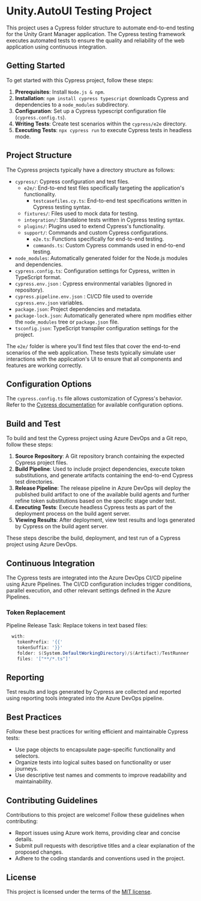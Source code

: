 # Unity.AutoUI Testing Project

This project uses a Cypress folder structure to automate end-to-end testing for the Unity Grant Manager application. The Cypress testing framework executes automated tests to ensure the quality and reliability of the web application using continuous integration.

## Getting Started

To get started with this Cypress project, follow these steps:

1. **Prerequisites**: Install `Node.js & npm`.
1. **Installation**: `npm install cypress typescript` downloads Cypress and dependencies to a `node_modules` subdirectory.
1. **Configuration**: Set up a Cypress typescript configuration file (`cypress.config.ts`).
1. **Writing Tests**: Create test scenarios within the `cypress/e2e` directory.
1. **Executing Tests**: `npx cypress run` to execute Cypress tests in headless mode.

## Project Structure

The Cypress projects typically have a directory structure as follows:

- `cypress/`: Cypress configuration and test files.
  - `e2e/`: End-to-end test files specifically targeting the application's functionality.
    - `testcasefiles.cy.ts`: End-to-end test specifications written in Cypress testing syntax.
  - `fixtures/`: Files used to mock data for testing.
  - `integration/`: Standalone tests written in Cypress testing syntax.
  - `plugins/`:  Plugins used to extend Cypress's functionality.
  - `support/`:  Commands and custom Cypress configurations.
    - `e2e.ts`: Functions specifically for end-to-end testing.
    - `commands.ts`: Custom Cypress commands used in end-to-end testing.
- `node_modules`: Automatically generated folder for the Node.js modules and dependencies.
- `cypress.config.ts`: Configuration settings for Cypress, written in TypeScript format.
- `cypress.env.json` : Cypress environmental variables (Ignored in repository).
- `cypress.pipeline.env.json` : CI/CD file used to override `cypress.env.json` variables.
- `package.json`: Project dependencies and metadata.
- `package-lock.json`: Automatically generated where npm modifies either the `node_modules` tree or `package.json` file.
- `tsconfig.json`: TypeScript transpiler configuration settings for the project.

The `e2e/` folder is where you'll find test files that cover the end-to-end scenarios of the web application. These tests typically simulate user interactions with the application's UI to ensure that all components and features are working correctly.

## Configuration Options

The `cypress.config.ts` file allows customization of Cypress's behavior. Refer to the [Cypress documentation](https://docs.cypress.io/guides/references/configuration.html) for available configuration options.

## Build and Test

To build and test the Cypress project using Azure DevOps and a Git repo, follow these steps:

1. **Source Repository**: A Git repository branch containing the expected Cypress project files.
1. **Build Pipeline**: Used to include project dependencies, execute token substitutions, and generate artifacts containing the end-to-end Cypress test directories.
1. **Release Pipeline**: The release pipeline in Azure DevOps will deploy the published build artifact to one of the available build agents and further refine token substitutions based on the specific stage under test.
1. **Executing Tests**: Execute headless Cypress tests as part of the deployment process on the build agent server.
1. **Viewing Results**: After deployment, view test results and logs generated by Cypress on the build agent server.

These steps describe the build, deployment, and test run of a Cypress project using Azure DevOps.

## Continuous Integration

The Cypress tests are integrated into the Azure DevOps CI/CD pipeline using Azure Pipelines. The CI/CD configuration includes trigger conditions, parallel execution, and other relevant settings defined in the Azure Pipelines.

### Token Replacement

Pipeline Release Task: Replace tokens in text based files:

``` PowerShell
  with:
    tokenPrefix: '{{'
    tokenSuffix: '}}'
    folder: $(System.DefaultWorkingDirectory)/$(Artifact)/TestRunner
    files: '["**/*.ts"]'
```

## Reporting

Test results and logs generated by Cypress are collected and reported using reporting tools integrated into the Azure DevOps pipeline.

## Best Practices

Follow these best practices for writing efficient and maintainable Cypress tests:

- Use page objects to encapsulate page-specific functionality and selectors.
- Organize tests into logical suites based on functionality or user journeys.
- Use descriptive test names and comments to improve readability and maintainability.

## Contributing Guidelines

Contributions to this project are welcome! Follow these guidelines when contributing:

- Report issues using Azure work items, providing clear and concise details.
- Submit pull requests with descriptive titles and a clear explanation of the proposed changes.
- Adhere to the coding standards and conventions used in the project.

## License

This project is licensed under the terms of the [MIT license](/LICENSE.md).
